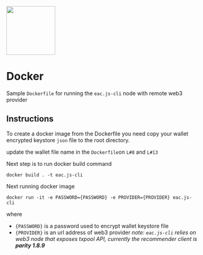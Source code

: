[<img src="https://s3.amazonaws.com/chronologic.network/ChronoLogic_logo.svg" width="128px">](https://github.com/chronologic)

# Docker

Sample `Dockerfile` for running the `eac.js-cli` node with remote web3 provider

## Instructions

To create a docker image from the Dockerfile you need copy your wallet encrypted keystore `json` file to the root directory.

update the wallet file name in the `Dockerfile`on `L#8` and `L#13`
  
Next step is to run docker build command

`docker build . -t eac.js-cli`

Next running docker image

`docker run -it -e PASSWORD={PASSWORD} -e PROVIDER={PROVIDER} eac.js-cli`


where

+ `{PASSWORD}` is a password used to encrypt wallet keystore file
+ `{PROVIDER}` is an url address of web3 provider *note: `eac.js-cli` relies on web3 node that exposes txpool API, currently the recommender client is **parity 1.8.9*** 